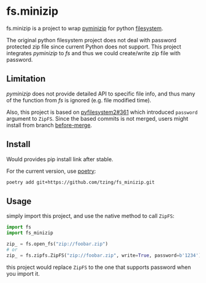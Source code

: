 # fs.minizip

fs.minizip is a project to wrap [pyminizip] for python [filesystem].

The original python filesystem project does not deal with password protected
zip file since current Python does not support.
This project integrates *pyminizip* to *fs* and thus we could create/write zip
file with password.

[pyminizip]: https://github.com/smihica/pyminizip
[filesystem]: https://github.com/PyFilesystem/pyfilesystem2


## Limitation

*pyminizip* does not provide detailed API to specific file info, and thus many
of the function from *fs* is ignored (e.g. file modified time).

Also, this project is based on [pyfilesystem2#361] which introduced `password`
argument to `ZipFS`. Since the based commits is not merged, users might install
from branch [before-merge].

[pyfilesystem2#361]: https://github.com/PyFilesystem/pyfilesystem2/pull/361
[before-merge]: https://github.com/tzing/fs_minizip/tree/before-merge


## Install

Would provides pip install link after stable.

For the current version, use [poetry]:

```bash
poetry add git+https://github.com/tzing/fs_minizip.git
```

[poetry]: https://github.com/python-poetry/poetry


## Usage

simply import this project, and use the native method to call `ZipFS`:

```python
import fs
import fs_minizip

zip_ = fs.open_fs("zip://foobar.zip")
# or
zip_ = fs.zipfs.ZipFS("zip://foobar.zip", write=True, password=b'1234')
```

this project would replace `ZipFS` to the one that supports password when you
import it.
